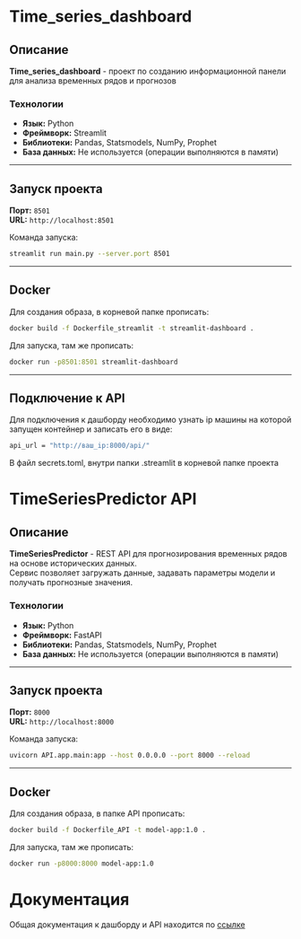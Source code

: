 # Time_series_dashboard

## Описание

**Time_series_dashboard** - проект по созданию информационной панели для анализа временных рядов и прогнозов


### Технологии
- **Язык:** Python  
- **Фреймворк:** Streamlit  
- **Библиотеки:** Pandas, Statsmodels, NumPy, Prophet  
- **База данных:** Не используется (операции выполняются в памяти)

---

## Запуск проекта

**Порт:** `8501`  
**URL:** `http://localhost:8501`

Команда запуска:
```bash
streamlit run main.py --server.port 8501
``` 

---

## Docker
Для создания образа, в корневой папке прописать:
```bash
docker build -f Dockerfile_streamlit -t streamlit-dashboard .
```
Для запуска, там же прописать:
```bash
docker run -p8501:8501 streamlit-dashboard  
````

---

## Подключение к API

Для подключения к дашборду необходимо узнать ip машины на которой запущен контейнер и  записать его в виде:

```bash
api_url = "http://ваш_ip:8000/api/"
```

В файл secrets.toml, внутри папки .streamlit в корневой папке проекта


# TimeSeriesPredictor API

## Описание

**TimeSeriesPredictor** - REST API для прогнозирования временных рядов на основе исторических данных.  
Сервис позволяет загружать данные, задавать параметры модели и получать прогнозные значения.

### Технологии
- **Язык:** Python  
- **Фреймворк:** FastAPI  
- **Библиотеки:** Pandas, Statsmodels, NumPy, Prophet  
- **База данных:** Не используется (операции выполняются в памяти)

---

## Запуск проекта

**Порт:** `8000`  
**URL:** `http://localhost:8000`

Команда запуска:
```bash
uvicorn API.app.main:app --host 0.0.0.0 --port 8000 --reload
``` 
---
## Docker
Для создания образа, в папке API прописать:
```bash
docker build -f Dockerfile_API -t model-app:1.0 . 
```
Для запуска, там же прописать:
```bash
docker run -p8000:8000 model-app:1.0  
``` 

# Документация

Общая документация к дашборду и API находится по [ссылке](https://docs.google.com/document/d/1gjq6F0gUAaUqlRZSmQ-j4LpmUwC0Ga1mhht8jNpGQsM/ "Переход к google документу с документацией")
